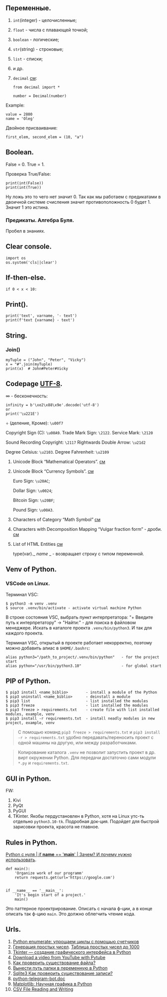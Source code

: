 ## Переменные.

1. `int`(integer) - целочисленные;
2. `float` - числа с плавающей точкой;
3. `boolean` - логические;
4. `str`(string) - строковые;
5. `list` - списки;
6. и др.
7. `decimal` [см](https://docs.python.org/3.10/library/decimal.html): <br>

    `from decimal import *`

    `number = Decimal(number)`


Example:

    value = 2800
    name = 'Oleg'

Двойное присваивание:

    first_elem, second_elem = (10, "a")

## Boolean.
False = 0. True = 1.


Проверка True/False:

    print(int(False))
    print(int(True))

Ну ложь это то чего нет значит 0. Так как мы работаем с предикатами в двоичной системе счисления значит противоположность 0 будет 1. Значит 1 это истина.

### Предикаты. Алгебра Буля.
Пробел в знаниях.

## Clear console.

    import os
    os.system('cls||clear')

## If-then-else.

    if 0 < x < 10:

## Print().

    print('text', varname, '- text')
    print(f'text {varname} - text')

## String. 

### Join()

    myTuple = ("John", "Peter", "Vicky")
    x = "#".join(myTuple)
    print(x)  # John#Peter#Vicky


## Codepage [UTF-8](https://www.charset.org/utf-8).

$\infty$ - бесконечность:

    infinity = b'\xe2\x88\x9e'.decode('utf-8')
    or
    print('\u221E')

$\div$ (деление, Кроме): `\u00f7`

Copyright Sign (C): `\u00A9`. Trade Mark Sign: `\2122`. Service Mark: `\2120`

Sound Recording Copyright: `\2117`
Rightwards Double Arrow: `\u21d2`

Degree Celsius: `\u2103`. Degree Fahrenheit: `\u2109`

1. Unicode Block “Mathematical Operators”. [см](https://www.compart.com/en/unicode/block/U+2200)

2. Unicode Block “Currency Symbols”. [см](https://www.compart.com/en/unicode/category/Sc)
    
    Euro Sign: `\u20AC`;
    
    Dollar Sign: `\u0024`;
    
    Bitcoin Sign: `\u20BF`;
    
    Pound Sign: `\u00A3`.

3. Characters of Category “Math Symbol” [см](https://www.compart.com/en/unicode/category/Sm)


4. Characters with Decomposition Mapping “Vulgar fraction form” - дроби. [см](https://www.compart.com/en/unicode/decomposition/%3Cfraction%3E) 

5. List of HTML Entities [см](https://www.compart.com/en/unicode/html)


    type(var)._ _name_ _ -  возвращает строку с типом переменной.

## Venv of Python.
### VSCode on Linux.
Терминал VSC:

    $ python3 -m venv .venv
    $ source .venv/bin/activate - activate virtual machine Python

В строке состояния VSC, выбрать пункт интерпретатора: "+ Введите путь к интерпретатору" -> "Найти:" - для поиска в файловом менеджере. Искать в каталоге проекта `.venv/bin/python3`. И так для каждого проекта.

Терминал VSC, открытый в проекте работает некорректно, поэтому можно добавить алиас в `$HOME/.bashrc`:

    alias python3="/path_to_project/.venv/bin/python"   - for the project start
    alias python="/usr/bin/python3.10"                  - for global start

## PIP of Python.

    $ pip3 install <name_biblio>        - install a module of the Python
    $ pip3 uninstall <name_biblio>      - deinstall a module
    $ pip3 list                         - list installed the modules
    $ pip3 freeze                       - list installed the modules
    $ pip3 freeze > requirements.txt    - create file with list installed modules, example, venv
    $ pip3 install -r requirements.txt  - install neadly modules in new project, example, venv

> С помощью команд `pip3 freeze > requirements.txt` и 
> `pip3 install -r > requirements.txt` удобно передавать/переносить проект 
> с одной машины на другую, или между разработчиками. 

> Копирование каталога `.venv` не позволит запустить проект в др. вирт окружении Python.
> Для передачи достаточно сами модули `*.py` и `requirements.txt`.

## GUI in Python.

FW:
1. Kivi
2. PyQt
3. PyGUI
4. TKinter. Якобы пердустановлен в Python, хотя на Linux утс-ть отдельно `python3.10-tk`. Подробная док-ция. Подойдет для быстрой зарисовки проекта, красота не главное. 

## Rules in Python.
[Python с нуля | if __name__ == '__main__' | Зачем? И почему нужно использовать](https://youtu.be/houlvw937fg).

    def main():
        'Organize work of our programm'
        return requests.get(url='https://google.com')


    if __name__ == '__main__':
        'It's begin start of a project.'
        main()

Это паттерное проектрирование. Описать с начала ф-ции, а в конце описать так ф-цию `main`. Это должно облегчить чтение кода.

## Urls.
1. [Python enumerate: упрощаем циклы с помощью счетчиков](https://proglib.io/p/python-enumerate-uproshchaem-cikly-s-pomoshchyu-schetchikov-2020-12-08)
2. [Генерация простых чисел](https://habr.com/ru/post/470159/). [Таблица простых чисел до 1000](https://calcs.su/html/calcs/math/prime-numbers-1000.html)
3. [Tkinter — создание графического интерфейса в Python](https://python-scripts.com/tkinter)
4. [Download a video from YouTube with Pytube](https://pytube.io/en/latest/user/quickstart.html)
5. [Как проверить существование файла?](https://ru.stackoverflow.com/questions/414593/%D0%9A%D0%B0%D0%BA-%D0%BF%D1%80%D0%BE%D0%B2%D0%B5%D1%80%D0%B8%D1%82%D1%8C-%D1%81%D1%83%D1%89%D0%B5%D1%81%D1%82%D0%B2%D0%BE%D0%B2%D0%B0%D0%BD%D0%B8%D0%B5-%D1%84%D0%B0%D0%B9%D0%BB%D0%B0)
6. [Вынести путь папки в переменную в Python](https://ru.stackoverflow.com/questions/490672/%d0%92%d1%8b%d0%bd%d0%b5%d1%81%d1%82%d0%b8-%d0%bf%d1%83%d1%82%d1%8c-%d0%bf%d0%b0%d0%bf%d0%ba%d0%b8-%d0%b2-%d0%bf%d0%b5%d1%80%d0%b5%d0%bc%d0%b5%d0%bd%d0%bd%d1%83%d1%8e-%d0%b2-python?noredirect=1&lq=1)
7. [Sqlite3 Как проверить существование записи?](https://ru.stackoverflow.com/questions/1427936/sqlite3-%d0%9a%d0%b0%d0%ba-%d0%bf%d1%80%d0%be%d0%b2%d0%b5%d1%80%d0%b8%d1%82%d1%8c-%d1%81%d1%83%d1%89%d0%b5%d1%81%d1%82%d0%b2%d0%be%d0%b2%d0%b0%d0%bd%d0%b8%d0%b5-%d0%b7%d0%b0%d0%bf%d0%b8%d1%81%d0%b8?rq=1)
8. [python-telegram-bot.doc](https://docs.python-telegram-bot.org/en/v20.0a4/)
9. [Matplotlib: Научная графика в Python](https://pythonworld.ru/novosti-mira-python/scientific-graphics-in-python.html)
10. [CSV File Reading and Writing](https://docs.python.org/3/library/csv.html)

